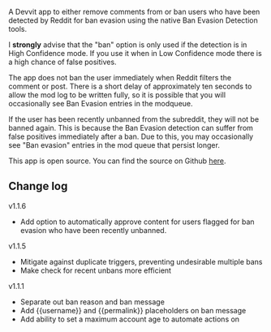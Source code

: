 A Devvit app to either remove comments from or ban users who have been detected by Reddit for ban evasion using the native Ban Evasion Detection tools.

I **strongly** advise that the "ban" option is only used if the detection is in High Confidence mode. If you use it when in Low Confidence mode there is a high chance of false positives.

The app does not ban the user immediately when Reddit filters the comment or post. There is a short delay of approximately ten seconds to allow the mod log to be written fully, so it is possible that you will occasionally see Ban Evasion entries in the modqueue.

If the user has been recently unbanned from the subreddit, they will not be banned again. This is because the Ban Evasion detection can suffer from false positives immediately after a ban. Due to this, you may occasionally see "Ban evasion" entries in the mod queue that persist longer.

This app is open source. You can find the source on Github [here](https://github.com/fsvreddit/evasion-guard).

## Change log

v1.1.6

* Add option to automatically approve content for users flagged for ban evasion who have been recently unbanned.

v1.1.5

* Mitigate against duplicate triggers, preventing undesirable multiple bans
* Make check for recent unbans more efficient

v1.1.1

* Separate out ban reason and ban message
* Add {{username}} and {{permalink}} placeholders on ban message
* Add ability to set a maximum account age to automate actions on
